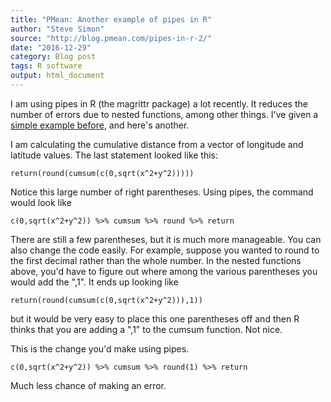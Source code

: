 ```yaml
---
title: "PMean: Another example of pipes in R"
author: "Steve Simon"
source: "http://blog.pmean.com/pipes-in-r-2/"
date: "2016-12-29"
category: Blog post
tags: R software
output: html_document
---
```


I am using pipes in R (the magrittr package) a lot recently. It reduces the number of errors due to nested functions, among other things. I've given a [simple example before][sim1], and here's another.

<!---More--->

I am calculating the cumulative distance from a vector of longitude and latitude values. The last statement looked like this:

    return(round(cumsum(c(0,sqrt(x^2+y^2)))))

Notice this large number of right parentheses. Using pipes, the command would look like

    c(0,sqrt(x^2+y^2)) %>% cumsum %>% round %>% return

There are still a few parentheses, but it is much more manageable. You can also change the code easily. For example, suppose you wanted to round to the first decimal rather than the whole number. In the nested functions above, you'd have to figure out where among the various parentheses you would add the ",1". It ends up looking like

    return(round(cumsum(c(0,sqrt(x^2+y^2))),1))

but it would be very easy to place this one parentheses off and then R
thinks that you are adding a ",1" to the cumsum function. Not nice.

This is the change you'd make using pipes.

    c(0,sqrt(x^2+y^2)) %>% cumsum %>% round(1) %>% return

Much less chance of making an error.

[sim1]: http://new.pmean.com/pipes-in-r/index.html
